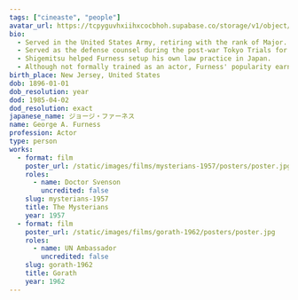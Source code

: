 ```yaml
---
tags: ["cineaste", "people"]
avatar_url: https://tcpyguvhxiihxcocbhoh.supabase.co/storage/v1/object/public/godzilla-cineaste-public/content/people/furness-george-a/furness-george-a.jpg
bio:
  - Served in the United States Army, retiring with the rank of Major.
  - Served as the defense counsel during the post-war Tokyo Trials for politician Shigemitsu Mamoru and Admiral Toyoda Soemu. Shigemitsu was targeted by the Soviet Union for punishment but received a lighter sentence. Toyoda was the only member of the Japanese military to be acquitted of all charges.
  - Shigemitsu helped Furness setup his own law practice in Japan.
  - Although not formally trained as an actor, Furness' popularity earned him the opportunity to appear on screen in small parts, often as Western dignitaries.
birth_place: New Jersey, United States
dob: 1896-01-01
dob_resolution: year
dod: 1985-04-02
dod_resolution: exact
japanese_name: ジョージ・ファーネス
name: George A. Furness
profession: Actor
type: person
works:
  - format: film
    poster_url: /static/images/films/mysterians-1957/posters/poster.jpg
    roles:
      - name: Doctor Svenson
        uncredited: false
    slug: mysterians-1957
    title: The Mysterians
    year: 1957
  - format: film
    poster_url: /static/images/films/gorath-1962/posters/poster.jpg
    roles:
      - name: UN Ambassador
        uncredited: false
    slug: gorath-1962
    title: Gorath
    year: 1962
---
```

